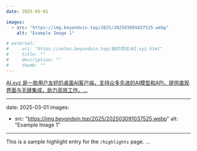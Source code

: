 ```yaml
---
date: 2025-05-01

images:
  - src: "https://img.beyondxin.top/2025/202503091037525.webp"
    alt: "Example Image 1"

# external:
#     uri: "https://notes.beyondxin.top/我的项目/AI.xyz.html"
#     title: ""
#     description: ""
#     thumb: ""
---
```



[AI.xyz 是一款用户友好的桌面AI客户端，支持众多先进的AI模型和API，提供直观界面与无缝集成，助力高效工作。...](https://notes.beyondxin.top/我的项目/AI.xyz.html)


---
date: 2025-03-01
images:
  - src: "https://img.beyondxin.top/2025/202503091037525.webp"
    alt: "Example Image 1"
---

This is a sample highlight entry for the `/highlights` page.
...

